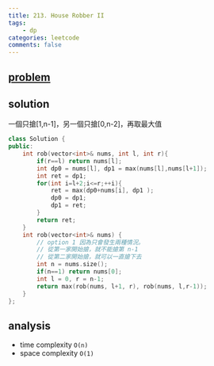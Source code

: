 ```yaml
---
title: 213. House Robber II
tags:  
    - dp
categories: leetcode
comments: false
---
```



## [problem](https://leetcode.com/problems/house-robber-ii/)


## solution 
一個只搶[1,n-1]，另一個只搶[0,n-2]，再取最大值

```c++
class Solution {
public:
    int rob(vector<int>& nums, int l, int r){
        if(r==l) return nums[l];
        int dp0 = nums[l], dp1 = max(nums[l],nums[l+1]);
        int ret = dp1;
        for(int i=l+2;i<=r;++i){
            ret = max(dp0+nums[i], dp1 );
            dp0 = dp1;
            dp1 = ret;
        }
        return ret;
    }
    int rob(vector<int>& nums) {
        // option 1 因為只會發生兩種情況。
        // 從第一家開始搶，就不能搶第 n-1
        // 從第二家開始搶，就可以一直搶下去
        int n = nums.size();
        if(n==1) return nums[0];
        int l = 0, r = n-1;
        return max(rob(nums, l+1, r), rob(nums, l,r-1));
    }
};
```
## analysis
- time complexity `O(n)`
- space complexity `O(1)`
